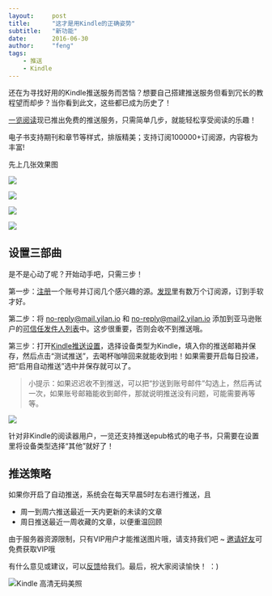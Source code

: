```yaml
---
layout:     post
title:      "这才是用Kindle的正确姿势"
subtitle:   "新功能"
date:       2016-06-30
author:     "feng"
tags:
    - 推送
    - Kindle
---
```


还在为寻找好用的Kindle推送服务而苦恼？想要自己搭建推送服务但看到冗长的教程望而却步？当你看到此文，这些都已成为历史了！

[一览阅读](https://www.yilan.io)现已推出免费的推送服务，只需简单几步，就能轻松享受阅读的乐趣！

电子书支持期刊和章节等样式，排版精美；支持订阅100000+订阅源，内容极为丰富!

先上几张效果图

![](/img/kindle/4.png)

![](/img/kindle/5.png)

![](/img/kindle/1.png)

![](/img/kindle/2.png)

## 设置三部曲

是不是心动了呢？开始动手吧，只需三步！

第一步：[注册](https://www.yilan.io/)一个账号并订阅几个感兴趣的源。[发现](http://www.yilan.io/explore/recommend/)里有数万个订阅源，订到手软才好。

第二步：将 no-reply@mail.yilan.io 和 no-reply@mail2.yilan.io 添加到亚马逊账户的[可信任发件人列表](https://www.amazon.cn/mn/dcw/myx.html#/home/settings/payment)中。这步很重要，否则会收不到推送哦。

第三步：打开[Kindle推送设置](http://www.yilan.io/setting/kindle/)，选择设备类型为Kindle，填入你的推送邮箱并保存，然后点击“测试推送”，去喝杯咖啡回来就能收到啦！如果需要开启每日投递，把“启用自动推送”选中并保存就可以了。

> 小提示：如果迟迟收不到推送，可以把“抄送到账号邮件”勾选上，然后再试一次，如果账号邮箱能收到邮件，那就说明推送没有问题，可能需要再等等。

![](/img/kindle/setting.png)

针对非Kindle的阅读器用户，一览还支持推送epub格式的电子书，只需要在设置里将设备类型选择“其他”就好了！

## 推送策略

如果你开启了自动推送，系统会在每天早晨5时左右进行推送，且

* 周一到周六推送最近一天内更新的未读的文章
* 周日推送最近一周收藏的文章，以便重温回顾

由于服务器资源限制，只有VIP用户才能推送图片哦，请支持我们吧 ~ [邀请好友](http://www.yilan.io/invite/)可免费获取VIP哦

有什么意见或建议，可以[反馈](http://www.yilan.io/feedback/)给我们。最后，祝大家阅读愉快！ ：)

![ Kindle 高清无码美照](/img/8/8-kindle-photo.png)
